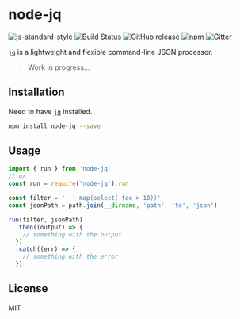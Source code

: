 # node-jq

[![js-standard-style](https://img.shields.io/badge/code%20style-standard-brightgreen.svg)](http://standardjs.com/) [![Build Status](https://api.travis-ci.org/sanack/node-jq.svg)](https://travis-ci.org/sanack/node-jq)  [![GitHub release](https://img.shields.io/github/release/davesnx/node-jq.svg?maxAge=2592000)](https://github.com/sanack/node-jq/releases/latest)  [![npm](https://img.shields.io/npm/dm/localeval.svg)](https://www.npmjs.com/package/node-jq) [![Gitter](https://badges.gitter.im/davesnx/node-jq.svg)](https://gitter.im/davesnx/node-jq?utm_source=badge&utm_medium=badge&utm_campaign=pr-badge)

[`jq`](https://stedolan.github.io/jq/) is a lightweight and flexible
    command-line JSON processor.

> Work in progress...

## Installation

Need to have [`jq`](https://stedolan.github.io/jq/download/) installed.

```bash
npm install node-jq --save
```

## Usage

```javascript
import { run } from 'node-jq'
// or
const run = require('node-jq').run

const filter = '. | map(select(.foo > 10))'
const jsonPath = path.join(__dirname, 'path', 'to', 'json')

run(filter, jsonPath)
  .then((output) => {
    // something with the output
  })
  .catch((err) => {
    // something with the error
  })
```

## License

MIT

